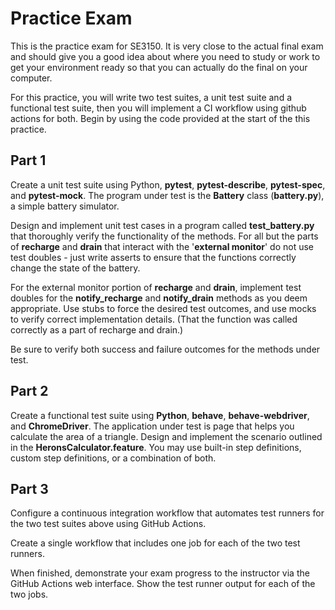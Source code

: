 # Practice Exam

This is the practice exam for SE3150. It is very close to the actual final exam and should give you a good idea about where you need to study or work to get your environment ready so that you can actually do the final on your computer.

For this practice, you will write two test suites, a unit test suite and a functional test suite, then you will implement a CI workflow using github actions for both. Begin by using the code provided at the start of the this practice.

## Part 1

Create a unit test suite using Python, **pytest**, **pytest-describe**, **pytest-spec**, and **pytest-mock**. The program under test is the **Battery** class (**battery.py**), a simple battery simulator.

Design and implement unit test cases in a program called **test_battery.py** that thoroughly verify the functionality of the methods. For all but the parts of **recharge** and **drain** that interact with the '**external monitor**' do not use test doubles - just write asserts to ensure that the functions correctly change the state of the battery. 

For the external monitor portion of **recharge** and **drain**, implement test doubles for the **notify_recharge** and **notify_drain** methods as you deem appropriate.  Use stubs to force the desired test outcomes, and use mocks to verify correct implementation details. (That the function was called correctly as a part of recharge and drain.)

Be sure to verify both success and failure outcomes for the methods under test.

## Part 2

Create a functional test suite using **Python**, **behave**, **behave-webdriver**, and **ChromeDriver**.   The application under test is page that helps you calculate the area of a triangle. Design and implement the scenario outlined in the **HeronsCalculator.feature**. You may use built-in step definitions, custom step definitions, or a combination of both.

## Part 3

Configure a continuous integration workflow that automates test runners for the two test suites above using GitHub Actions.

Create a single workflow that includes one job for each of the two test runners.

When finished, demonstrate your exam progress to the instructor via the GitHub Actions web interface. Show the test runner output for each of the two jobs. 